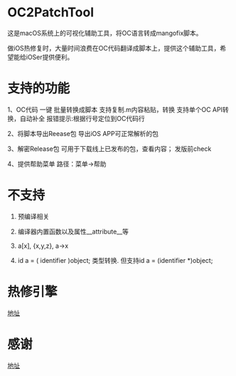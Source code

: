# OC2PatchTool

这是macOS系统上的可视化辅助工具，将OC语言转成mangofix脚本。

做iOS热修复时，大量时间浪费在OC代码翻译成脚本上，提供这个辅助工具，希望能给iOSer提供便利。

# 支持的功能

1、OC代码 一键 批量转换成脚本
支持复制.m内容粘贴，转换
支持单个OC API转换，自动补全
报错提示:根据行号定位到OC代码行

2、将脚本导出Reease包
导出iOS APP可正常解析的包

3、解密Release包
可用于下载线上已发布的包，查看内容；
发版前check

4、提供帮助菜单
路径：菜单->帮助


# 不支持

1. 预编译相关

2. 编译器内置函数以及属性__attribute__等

3. a[x], {x,y,z}, a->x

4. id a = ( identifier )object; 类型转换. 但支持id a = (identifier *)object;

# 热修引擎

[地址](https://github.com/YPLiang19/Mango)

# 感谢

[地址](https://github.com/SilverFruity/oc2mango)

